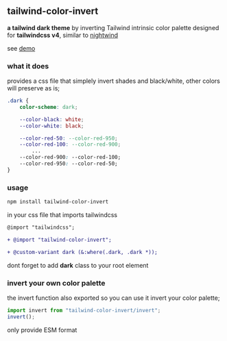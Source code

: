 
## tailwind-color-invert 
**a tailwind dark theme** by inverting Tailwind intrinsic color palette 
designed for **tailwindcss v4**, similar to [nightwind](https://nightwindcss.com/)

see [demo](https://shawspring.github.io/tailwind-color-invert/) 

### what it does
provides a css file that simplely invert shades and black/white, other colors will preserve as is;
```css
.dark {
	color-scheme: dark;

	--color-black: white;
	--color-white: black;

	--color-red-50: --color-red-950;
	--color-red-100: --color-red-900;
        ...
	--color-red-900: --color-red-100;
	--color-red-950: --color-red-50;
}

```


### usage

```bash
npm install tailwind-color-invert
```

in your css file that imports tailwindcss
```diff
@import "tailwindcss";

+ @import "tailwind-color-invert";

+ @custom-variant dark (&:where(.dark, .dark *));

```  
dont forget to add **dark** class to your root element  


### invert your own color palette
the invert function also exported so you can use it invert your color palette;
```js
import invert from "tailwind-color-invert/invert";
invert();
```
only provide ESM format



